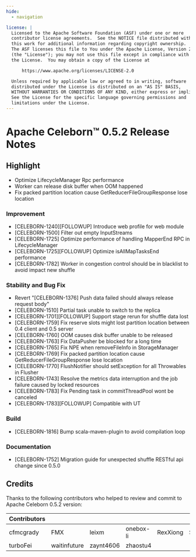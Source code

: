 ```yaml
---
hide:
  - navigation

license: |
  Licensed to the Apache Software Foundation (ASF) under one or more
  contributor license agreements.  See the NOTICE file distributed with
  this work for additional information regarding copyright ownership.
  The ASF licenses this file to You under the Apache License, Version 2.0
  (the "License"); you may not use this file except in compliance with
  the License.  You may obtain a copy of the License at

      https://www.apache.org/licenses/LICENSE-2.0

  Unless required by applicable law or agreed to in writing, software
  distributed under the License is distributed on an "AS IS" BASIS,
  WITHOUT WARRANTIES OR CONDITIONS OF ANY KIND, either express or implied.
  See the License for the specific language governing permissions and
  limitations under the License.
---
```


# Apache Celeborn™ 0.5.2 Release Notes

## Highlight

- Optimize LifecycleManager Rpc performance
- Worker can release disk buffer when OOM happened
- Fix packed partition location cause GetReducerFileGroupResponse lose location

### Improvement

- [CELEBORN-1240][FOLLOWUP] Introduce web profile for web module
- [CELEBORN-1500] Filter out empty InputStreams
- [CELEBORN-1725] Optimize performance of handling MapperEnd RPC in LifecycleManager
- [CELEBORN-1725][FOLLOWUP] Optimize isAllMapTasksEnd performance
- [CELEBORN-1782] Worker in congestion control should be in blacklist to avoid impact new shuffle

### Stability and Bug Fix

- Revert "[CELEBORN-1376] Push data failed should always release request body"
- [CELEBORN-1510] Partial task unable to switch to the replica
- [CELEBORN-1701][FOLLOWUP] Support stage rerun for shuffle data lost
- [CELEBORN-1759] Fix reserve slots might lost partition location between 0.4 client and 0.5 server
- [CELEBORN-1760] OOM causes disk buffer unable to be released
- [CELEBORN-1763] Fix DataPusher be blocked for a long time
- [CELEBORN-1765] Fix NPE when removeFileInfo in StorageManager
- [CELEBORN-1769] Fix packed partition location cause GetReducerFileGroupResponse lose location
- [CELEBORN-1770] FlushNotifier should setException for all Throwables in Flusher
- [CELEBORN-1743] Resolve the metrics data interruption and the job failure caused by locked resources
- [CELEBORN-1783] Fix Pending task in commitThreadPool wont be canceled
- [CELEBORN-1783][FOLLOWUP] Compatible with UT

### Build

- [CELEBORN-1816] Bump scala-maven-plugin to avoid compilation loop

### Documentation

- [CELEBORN-1752] Migration guide for unexpected shuffle RESTful api change since 0.5.0

## Credits

Thanks to the following contributors who helped to review and commit to Apache Celeborn 0.5.2 version:

| Contributors |              |           |           |          |             |
|--------------|--------------|-----------|-----------|----------|-------------|
| cfmcgrady    | FMX          | leixm     | onebox-li | RexXiong | SteNicholas |
| turboFei     | waitinfuture | zaynt4606 | zhaostu4  |          |             |
